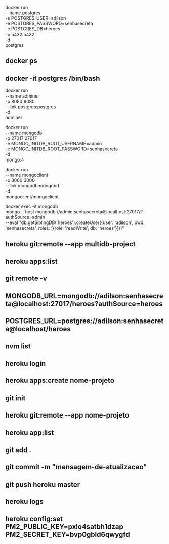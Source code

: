 docker run \
    --name postgres \
    -e POSTGRES_USER=adilson \
    -e POSTGRES_PASSWORD=senhasecreta \
    -e POSTGRES_DB=heroes \
    -p 5432:5432 \
    -d \
    postgres


##    docker ps

##    docker -it postgres /bin/bash

docker run \
    --name adminer \
    -p 8080:8080 \
    --link postgres:postgres \
    -d \
    adminer



docker run \
    --name mongodb \
    -p 27017:27017 \
    -e MONGO_INITDB_ROOT_USERNAME=admin \
    -e MONGO_INITDB_ROOT_PASSWORD=senhasecreta \
    -d \
    mongo:4

docker run \
    --name mongoclient \
    -p 3000:3000 \
    --link mongodb:mongobd \
    -d \
    mongoclient/mongoclient


docker exec -it mongodb \
    mongo --host mongodb://admin:senhasecreta@localhost:27017/?authSource=admin \
    --eval "db.getSiblingDB('heroes').createUser({user: 'adilson', pwd: 'senhasecreta', roles: [{role: 'readWrite', db: 'heroes'}]})"


## heroku git:remote --app multidb-project 
## heroku apps:list
## git remote -v

## MONGODB_URL=mongodb://adilson:senhasecreta@localhost:27017/heroes?authSource=heroes
## POSTGRES_URL=postgres://adilson:senhasecreta@localhost/heroes
## nvm list
## heroku login
## heroku apps:create nome-projeto
## git init
## heroku git:remote --app nome-projeto
## heroku app:list
## git add .
## git commit -m "mensagem-de-atualizacao"
## git push heroku master
## heroku logs

## heroku config:set PM2_PUBLIC_KEY=pxlo4satbh1dzap PM2_SECRET_KEY=bvp0gbld6qwygfd
